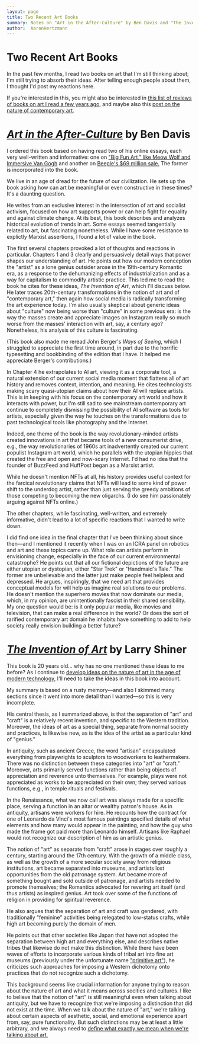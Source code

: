```yaml
---
layout: page
title: Two Recent Art Books
summary: Notes on "Art in the After-Culture" by Ben Davis and "The Invention of Art" by Larry Shiner
author:  AaronHertzmann
---
```



# Two Recent Art Books

In the past few months, I read two books on art that I'm still thinking about; I'm still trying to absorb their ideas. After telling enough people about them, I thought I'd post my reactions here.

If you're interested in this, you might also be interested in [this list of reviews of books on art I read a few years ago](/2020/05/04/art-book-reviews.html), and maybe also this [post on the nature of contemporary art](/2020/06/08/wica.html).


# [_Art in the After-Culture_](https://www.haymarketbooks.org/books/1662-art-in-the-after-culture) by Ben Davis

I ordered this book based on having read two of his online essays, each very well-written and informative: one on ["Big Fun Art," like Meow Wolf and Immersive Van Gogh](https://news.artnet.com/opinion/state-of-the-culture-part-i-1184315) and another on [Beeple's $69 million sale.](https://news.artnet.com/opinion/beeple-everydays-review-1951656) The former is incorporated into the book.

We live in an age of dread for the future of our civilization. He sets up the book asking how can art be meaningful or even constructive in these times? It's a daunting question.

He writes from an exclusive interest in the intersection of art and socialist activism, focused on how art supports power or can help fight for equality and against climate change. At its best, this book describes and analyzes historical evolution of trends in art. Some essays seemed tangentially related to art, but fascinating nonetheless. While I have some resistance to explictly Marxist assertions, I found a lot of value in the book. 

The first several chapters provoked a lot of thoughts and reactions in particular. 
Chapters 1 and 3 clearly and persuasively detail ways that power shapes our understanding of art. He points out how our modern conception the "artist" as a lone genius outsider arose in the 19th-century Romantic era, as a response to the dehumanizing effects of industrialization and as a way for capitalism to commodify artistic practice. This led me to read the book he cites for these ideas, _The Invention of Art_, which I'll discuss below. He later traces 20th-century transformations in the notion of art and of "contemporary art," then again how social media is radically transforming the art experience today. I'm also usually skeptical about generic ideas about "culture" now being worse than "culture" in some previous era: is the way the masses create and appreciate images on Instagram really so much worse from the masses' interaction with art, say, a century ago? Nonetheless, his analysis of this culture is fascinating.

(This book also made me reread John Berger's _Ways of Seeing_, which I struggled to appreciate the first time around, in part due to the horrific typesetting and bookbinding of the edition that I have. It helped me appreciate Berger's contributions.)

In Chapter 4 he extrapolates to AI art, viewing it as a corporate tool, a natural extension of our current social media moment that flattens all of art history and removes context, intention, and meaning. He cites technologists making scary quasi-utopian claims about how their AI will replace artists. This is in keeping with his focus on the contemporary art world and how it interacts with power, but I'm still sad to see mainstream contemporary art continue to completely dismissing the possibility of AI software as tools for artists, especially given the way he touches on the transformations due to past technological tools like photography and the Internet.

Indeed, one theme of the book is the way revolutionary-minded artists created innovations in art that became tools of a new consumerist drive, e.g., the way revolutionaries of 1960s art inadvertently created our current populist Instagram art world, which he parallels with the utopian hippies that created the free and open and now-scary Internet. I'd had no idea that the founder of BuzzFeed and HuffPost began as a Marxist artist.

While he doesn't mention NFTs at all, his history provides useful context for the farcical revolutionary claims that NFTs will lead to some kind of power shift to the underdog artist, rather than just serving the greedy ambitions of those competing to becoming the new oligarchs.  (I do see him passionately arguing against NFTs online.)

The other chapters, while fascinating, well-written, and extremely informative, didn't lead to a lot of specific reactions that I wanted to write down. 

I did find one idea in the final chapter that I've been thinking about since then—and I mentioned it recently when I was on an ICRA panel on robotics and art and these topics came up. What role can artists perform in envisioning change, especially in the face of our current environmental catastrophe? He points out that all our fictional depictions of the future are either utopian or dystopian, either "Star Trek" or "Handmaid's Tale." The former are unbelievable and the latter just make people feel helpless and depressed. He argues, inspiringly, that we need art that provides conceptual models for will help us imagine real solutions to our problems.  He doesn't mention the superhero movies that now dominate our media, which, in my opinion, are unintentionally fascist in their shared sensibility.  My one question would be: is it only popular media, like movies and television, that can make a real difference in the world? Or does the sort of rarified contemporary art domain he inhabits have something to add to help society really envision building a better future?




# [_The Invention of Art_](https://en.wikipedia.org/wiki/The_Invention_of_Art) by Larry Shiner

This book is 20 years old... why has no one mentioned these ideas to me before?
As I continue to [develop ideas on the nature of art in the age of modern technology](/2021/03/22/art-is-social.html), I'll need to take the ideas in this book into account.  

My summary is based on a rusty memory—and also I skimmed many sections since it went into more detail than I wanted—so this is very incomplete.

His central thesis, as I summarized above, is that the separation of "art" and "craft" is a relatively recent invention, and specific to the Western tradition.  Moreover, the ideas of art as a special thing, separate from normal society and practices, is likewise new, as is the idea of the artist as a particular kind of "genius."

In antiquity, such as ancient Greece, the word "artisan" encapsulated everything from playwrights to sculptors to woodworkers to leathermakers. There was no distinction between these categories into "art" or "craft." Moreover, arts primarily served functions rather than being objects of appreciation and reverence unto themselves. For example, plays were not appreciated as works to be appreciated on their own; they served various functions, e.g., in temple rituals and festivals.

In the Renaissance, what we now call art was always made for a specific place, serving a function in an altar or wealthy patron's house.  As in antiquity, artisans were workers for hire. He recounts how the contract for one of Leonardo da Vinci's most famous paintings specified details of what elements and how many would appear in the painting, and how the guy who made the frame got paid more than Leonardo himself. Artisans like Raphael would not recognize our description of him as an artistic genius.

The notion of "art" as separate from "craft" arose in stages over roughly a century, starting around the 17th century.  With the growth of a middle class, as well as the growth of a more secular society away from religious institutions,
art became separated into museums, and artists lost opportunities from the old patronage system. Art became more of something bought and sold outside of patronage, and artists needed to promote themselves; the Romantics advocated for revering art itself (and thus artists) as inspired genius.  Art took over some of the functions of religion in providing for spiritual reverence.

He also argues that the separation of art and craft was gendered, with traditionally "feminine" activities being relegated to low-status crafts, while high art becoming purely the domain of men.

He points out that other societies like Japan that have not adopted the separation between high art and everything else, and describes native tribes that likewise do not make this distinction. While there have been waves of efforts to incorporate various kinds of tribal art into fine art museums (previously under the unfortunate name ["primitive art"](https://www.moma.org/collection/terms/primitive-art)), he criticizes such approaches for imposing a Western dichotomy onto practices that do not recognize such a dichotomy.

This background seems like crucial information for anyone trying to reason about the nature of art and what it means across socities and cultures. I like to believe that the notion of "art" is still meaningful even when talking about antiquity, but we have to recognize that we're imposing a distinction that did not exist at the time. When we talk about the nature of "art," we're talking about certain aspects of aesthetic, social, and emotional experience apart from, say, pure functionality. But such distinctions may be at least a little arbitrary, and we always need to [define what exactly we mean when we're talking about art.](/2020/05/19/wiwia.html)